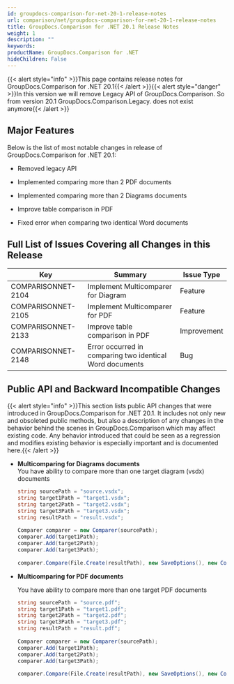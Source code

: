 ```yaml
---
id: groupdocs-comparison-for-net-20-1-release-notes
url: comparison/net/groupdocs-comparison-for-net-20-1-release-notes
title: GroupDocs.Comparison for .NET 20.1 Release Notes
weight: 1
description: ""
keywords: 
productName: GroupDocs.Comparison for .NET
hideChildren: False
---
```

{{< alert style="info" >}}This page contains release notes for GroupDocs.Comparison for .NET 20.1{{< /alert >}}{{< alert style="danger" >}}In this version we will remove Legacy API of GroupDocs.Comparison. So from version 20.1 GroupDocs.Comparison.Legacy. does not exist anymore{{< /alert >}}

## Major Features

Below is the list of most notable changes in release of GroupDocs.Comparison for .NET 20.1:

*   Removed legacy API
*   Implemented comparing more than 2 PDF documents
*   Implemented comparing more than 2 Diagrams documents
*   Improve table comparison in PDF
    
*   Fixed error when comparing two identical Word documents 

## Full List of Issues Covering all Changes in this Release

| Key | Summary | Issue Type |
| --- | --- | --- |
| COMPARISONNET-2104 | Implement Multicomparer for Diagram | Feature |
| COMPARISONNET-2105  | Implement Multicomparer for PDF | Feature |
| COMPARISONNET-2133  | Improve table comparison in PDF | Improvement |
| COMPARISONNET-2148  | Error occurred in comparing two identical Word documents | Bug |

## Public API and Backward Incompatible Changes

{{< alert style="info" >}}This section lists public API changes that were introduced in GroupDocs.Comparison for .NET 20.1. It includes not only new and obsoleted public methods, but also a description of any changes in the behavior behind the scenes in GroupDocs.Comparison which may affect existing code. Any behavior introduced that could be seen as a regression and modifies existing behavior is especially important and is documented here.{{< /alert >}}

*   **Multicomparing for Diagrams documents**  
    You have ability to compare more than one target diagram (vsdx) documents
    
    ```csharp
    string sourcePath = "source.vsdx";
    string target1Path = "target1.vsdx";
    string target2Path = "target2.vsdx";
    string target3Path = "target3.vsdx";
    string resultPath = "result.vsdx";
     
    Comparer comparer = new Comparer(sourcePath);
    comparer.Add(target1Path);
    comparer.Add(target2Path);
    comparer.Add(target3Path);
     
    comparer.Compare(File.Create(resultPath), new SaveOptions(), new CompareOptions());
    ```
    
*   **Multicomparing for PDF documents**
    
    You have ability to compare more than one target PDF documents
    
    ```csharp
    string sourcePath = "source.pdf";
    string target1Path = "target1.pdf";
    string target2Path = "target2.pdf";
    string target3Path = "target3.pdf";
    string resultPath = "result.pdf";
     
    Comparer comparer = new Comparer(sourcePath);
    comparer.Add(target1Path);
    comparer.Add(target2Path);
    comparer.Add(target3Path);
     
    comparer.Compare(File.Create(resultPath), new SaveOptions(), new CompareOptions());
    ```
